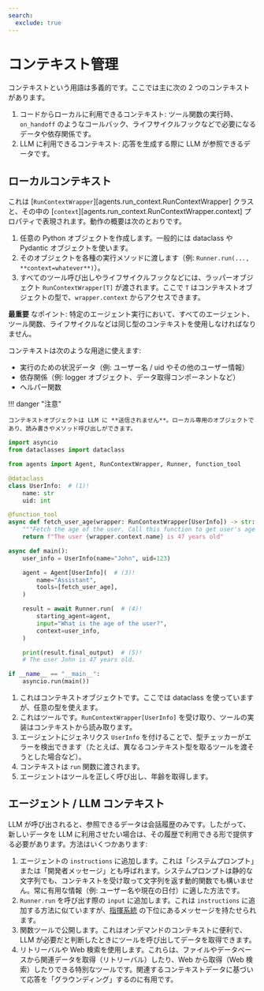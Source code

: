 ```yaml
---
search:
  exclude: true
---
```

# コンテキスト管理

コンテキストという用語は多義的です。ここでは主に次の 2 つのコンテキストがあります。

1. コードからローカルに利用できるコンテキスト: ツール関数の実行時、`on_handoff` のようなコールバック、ライフサイクルフックなどで必要になるデータや依存関係です。
2. LLM に利用できるコンテキスト: 応答を生成する際に LLM が参照できるデータです。

## ローカルコンテキスト

これは [`RunContextWrapper`][agents.run_context.RunContextWrapper] クラスと、その中の [`context`][agents.run_context.RunContextWrapper.context] プロパティで表現されます。動作の概要は次のとおりです。

1. 任意の Python オブジェクトを作成します。一般的には dataclass や Pydantic オブジェクトを使います。
2. そのオブジェクトを各種の実行メソッドに渡します（例: `Runner.run(..., **context=whatever**)`）。
3. すべてのツール呼び出しやライフサイクルフックなどには、ラッパーオブジェクト `RunContextWrapper[T]` が渡されます。ここで `T` はコンテキストオブジェクトの型で、`wrapper.context` からアクセスできます。

 **最重要** なポイント: 特定のエージェント実行において、すべてのエージェント、ツール関数、ライフサイクルなどは同じ型のコンテキストを使用しなければなりません。

コンテキストは次のような用途に使えます:

-   実行のための状況データ（例: ユーザー名 / uid やその他のユーザー情報）
-   依存関係（例: logger オブジェクト、データ取得コンポーネントなど）
-   ヘルパー関数

!!! danger "注意"

    コンテキストオブジェクトは LLM に **送信されません**。ローカル専用のオブジェクトであり、読み書きやメソッド呼び出しができます。

```python
import asyncio
from dataclasses import dataclass

from agents import Agent, RunContextWrapper, Runner, function_tool

@dataclass
class UserInfo:  # (1)!
    name: str
    uid: int

@function_tool
async def fetch_user_age(wrapper: RunContextWrapper[UserInfo]) -> str:  # (2)!
    """Fetch the age of the user. Call this function to get user's age information."""
    return f"The user {wrapper.context.name} is 47 years old"

async def main():
    user_info = UserInfo(name="John", uid=123)

    agent = Agent[UserInfo](  # (3)!
        name="Assistant",
        tools=[fetch_user_age],
    )

    result = await Runner.run(  # (4)!
        starting_agent=agent,
        input="What is the age of the user?",
        context=user_info,
    )

    print(result.final_output)  # (5)!
    # The user John is 47 years old.

if __name__ == "__main__":
    asyncio.run(main())
```

1. これはコンテキストオブジェクトです。ここでは dataclass を使っていますが、任意の型を使えます。
2. これはツールです。`RunContextWrapper[UserInfo]` を受け取り、ツールの実装はコンテキストから読み取ります。
3. エージェントにジェネリクス `UserInfo` を付けることで、型チェッカーがエラーを検出できます（たとえば、異なるコンテキスト型を取るツールを渡そうとした場合など）。
4. コンテキストは `run` 関数に渡されます。
5. エージェントはツールを正しく呼び出し、年齢を取得します。

## エージェント / LLM コンテキスト

LLM が呼び出されると、参照できるデータは会話履歴のみです。したがって、新しいデータを LLM に利用させたい場合は、その履歴で利用できる形で提供する必要があります。方法はいくつかあります:

1. エージェントの `instructions` に追加します。これは「システムプロンプト」または「開発者メッセージ」とも呼ばれます。システムプロンプトは静的な文字列でも、コンテキストを受け取って文字列を返す動的関数でも構いません。常に有用な情報（例: ユーザー名や現在の日付）に適した方法です。
2. `Runner.run` を呼び出す際の `input` に追加します。これは `instructions` に追加する方法に似ていますが、[指揮系統](https://cdn.openai.com/spec/model-spec-2024-05-08.html#follow-the-chain-of-command) の下位にあるメッセージを持たせられます。
3. 関数ツールで公開します。これはオンデマンドのコンテキストに便利で、LLM が必要だと判断したときにツールを呼び出してデータを取得できます。
4. リトリーバルや Web 検索を使用します。これらは、ファイルやデータベースから関連データを取得（リトリーバル）したり、Web から取得（Web 検索）したりできる特別なツールです。関連するコンテキストデータに基づいて応答を「グラウンディング」するのに有用です。